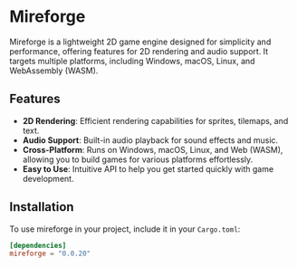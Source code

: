 # Mireforge

Mireforge is a lightweight 2D game engine designed for simplicity and performance, offering features for 2D
rendering and audio support. It targets multiple platforms, including Windows, macOS, Linux, and WebAssembly (WASM).

## Features

- **2D Rendering**: Efficient rendering capabilities for sprites, tilemaps, and text.
- **Audio Support**: Built-in audio playback for sound effects and music.
- **Cross-Platform**: Runs on Windows, macOS, Linux, and Web (WASM), allowing you to build games for various platforms effortlessly.
- **Easy to Use**: Intuitive API to help you get started quickly with game development.

## Installation

To use mireforge in your project, include it in your `Cargo.toml`:

```toml
[dependencies]
mireforge = "0.0.20"
```
